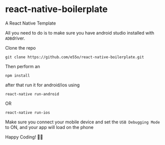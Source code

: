# react-native-boilerplate
A React Native Template


All you need to do is to make sure you have android studio installed with `ADB`driver.

Clone the repo
```
git clone https://github.com/e55o/react-native-boilerplate.git
```

Then perform an 
```
npm install
```

after that run it for android/ios using
```
react-native run-android
```
OR
```
react-native run-ios
```

Make sure you connect your mobile device and set the `USB Debugging Mode` to ON, and your app will load on the phone

Happy Coding! :tada::tada:
